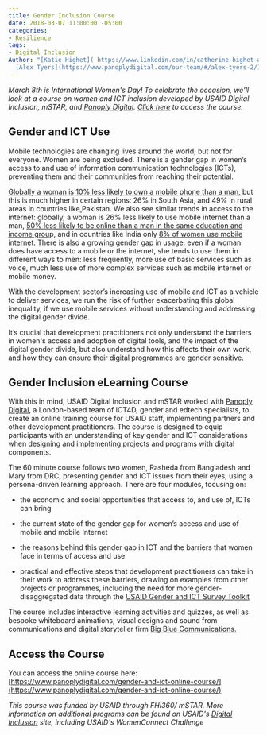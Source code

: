 ```yaml
---
title: Gender Inclusion Course
date: 2018-03-07 11:00:00 -05:00
categories:
- Resilience
tags:
- Digital Inclusion
Author: "[Katie Highet]( https://www.linkedin.com/in/catherine-highet-a924094/) &
  [Alex Tyers](https://www.panoplydigital.com/our-team/#/alex-tyers-2/)"
---
```


*March 8th is International Women's Day! To celebrate the occasion, we'll look at a course on women and ICT inclusion developed by USAID Digital Inclusion, mSTAR, and [Panoply Digital](https://www.panoplydigital.com/).  [Click here](https://www.panoplydigital.com/gender-and-ict-online-course/) to access the course.*

## Gender and ICT Use

Mobile technologies are changing lives around the world, but not for everyone. Women are being excluded. There is a gender gap in women’s access to and use of information communication technologies (ICTs), preventing them and their communities from reaching their potential.

<!--more-->

[Globally a woman is 10% less likely to own a mobile phone than a man, ](https://www.gsma.com/mobilefordevelopment/wp-content/uploads/2018/02/GSMA_The_Mobile_Gender_Gap_Report_2018_Final_210218.pdf)but this is much higher in certain regions: 26% in South Asia, and 49% in rural areas in countries like[ ](https://www.gsma.com/mobilefordevelopment/wp-content/uploads/2018/02/GSMA_The_Mobile_Gender_Gap_Report_2018_Final_210218.pdf)Pakistan. We also see similar trends in access to the internet: globally, a woman is 26% less likely to use mobile internet than a man, [50% less likely to be online than a man in the same education and income grou](http://webfoundation.org/docs/2015/10/womens-rights-online_Report.pdf)p, and in countries like India only [8% of women use mobile internet.](https://www.gsma.com/mobilefordevelopment/wp-content/uploads/2018/02/GSMA_The_Mobile_Gender_Gap_Report_2018_Final_210218.pdf) There is also a growing gender gap in usage: even if a woman does have access to a mobile or the internet, she tends to use them in different ways to men: less frequently, more use of basic services such as voice, much less use of more complex services such as mobile internet or mobile money.

With the development sector’s increasing use of mobile and ICT as a vehicle to deliver services, we run the risk of further exacerbating this global inequality, if we use mobile services without understanding and addressing the digital gender divide.

It’s crucial that development practitioners not only understand the barriers in women's access and adoption of digital tools, and the impact of the digital gender divide, but also understand how this affects their own work, and how they can ensure their digital programmes are gender sensitive.

## Gender Inclusion eLearning Course

With this in mind, USAID Digital Inclusion and mSTAR worked with [Panoply Digital](https://www.panoplydigital.com/), a London-based team of ICT4D, gender and edtech specialists, to create an online training course for USAID staff, implementing partners and other development practitioners. The course is designed to equip participants with an understanding of key gender and ICT considerations when designing and implementing projects and programs with digital components.

The 60 minute course follows two women, Rasheda from Bangladesh and Mary from DRC, presenting gender and ICT issues from their eyes, using a persona-driven learning approach. There are four modules, focusing on:

* the economic and social opportunities that access to, and use of, ICTs can bring

* the current state of the gender gap for women’s access and use of mobile and mobile Internet

* the reasons behind this gender gap in ICT and the barriers that women face in terms of access and use

* practical and effective steps that development practitioners can take in their work to address these barriers, drawing on examples from other projects or programmes, including the need for more gender-disaggregated data through the [USAID Gender and ICT Survey Toolkit](https://www.usaid.gov/documents/15396/gender-and-ict-toolkit)

The course includes interactive learning activities and quizzes, as well as bespoke whiteboard animations, visual designs and sound from communications and digital storyteller firm [Big Blue Communications.](http://www.bigbluecomms.com/)

## Access the Course

You can access the online course here: [https://www.panoplydigital.com/gender-and-ict-online-course/](https://www.panoplydigital.com/gender-and-ict-online-course/)

*This course was funded by USAID through FHI360/ mSTAR. More information on additional programs can be found on USAID's [Digital Inclusion](http://inclusion.digitaldevelopment.org/digital-gender-divide) site, including USAID's WomenConnect Challenge*